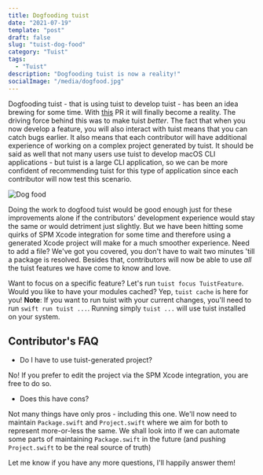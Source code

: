 ```yaml
---
title: Dogfooding tuist
date: "2021-07-19"
template: "post"
draft: false
slug: "tuist-dog-food"
category: "Tuist"
tags:
  - "Tuist"
description: "Dogfooding tuist is now a reality!"
socialImage: "/media/dogfood.jpg"
---
```


Dogfooding tuist - that is using tuist to develop tuist - has been an idea brewing for some time. With [this](https://github.com/tuist/tuist/pull/3103) PR it will finally become a reality.
The driving force behind this was to make tuist _better_. The fact that when you now develop a feature, you will also interact with tuist means
that you can catch bugs earlier. It also means that each contributor will have additional experience of working on a complex project generated by tuist.
It should be said as well that not many users use tuist to develop macOS CLI applications - but tuist is a large CLI application, so we can be more confident of recommending tuist for
this type of application since each contributor will now test this scenario.

![Dog food](/media/dogfood.jpg)

Doing the work to dogfood tuist would be good enough just for these improvements alone if the contributors' development experience would stay the same or would detriment just slightly.
But we have been hitting some quirks of SPM Xcode integration for some time and therefore using a generated Xcode project will make for a much smoother experience.
Need to add a file? We've got you covered, you don't have to wait two minutes 'till a package is resolved.
Besides that, contributors will now be able to use _all_ the tuist features we have come to know and love.

Want to focus on a specific feature? Let's run `tuist focus TuistFeature`.
Would you like to have your modules cached? Yep, `tuist cache` is here for you! **Note**: If you want to run tuist with your current changes, you'll need to run `swift run tuist ...`. Running simply `tuist ...` will use tuist installed on your system.

## Contributor's FAQ

- Do I have to use tuist-generated project?

No! If you prefer to edit the project via the SPM Xcode integration, you are free to do so.

- Does this have cons?

Not many things have only pros - including this one. We'll now need to maintain `Package.swift` and `Project.swift` where we aim for both to represent more-or-less the same.
We shall look into if we can automate some parts of maintaining `Package.swift` in the future (and pushing `Project.swift` to be the real source of truth)

Let me know if you have any more questions, I'll happily answer them!
